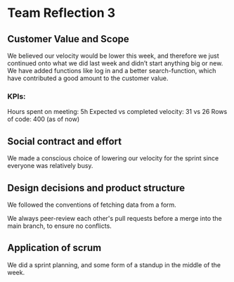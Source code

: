 # Team Reflection 3
## Customer Value and Scope
We believed our velocity would be lower this week, and therefore we just continued onto what we did last week and didn’t start anything big or new. We have added functions like log in and a better search-function, which have contributed a good amount to the customer value.


### KPIs:
Hours spent on meeting: 5h
Expected vs completed velocity: 31 vs 26
Rows of code: 400 (as of now)

## Social contract and effort
We made a conscious choice of lowering our velocity for the sprint since everyone was relatively busy.

## Design decisions and product structure
We followed the conventions of fetching data from a form.

We always peer-review each other's pull requests before a merge into the main branch, to ensure no conflicts.

## Application of scrum
We did a sprint planning, and some form of a standup in the middle of the week.
